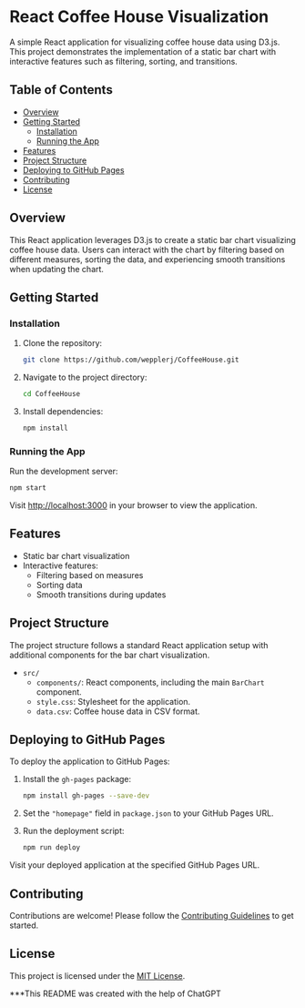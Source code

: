 
# React Coffee House Visualization

A simple React application for visualizing coffee house data using D3.js. This project demonstrates the implementation of a static bar chart with interactive features such as filtering, sorting, and transitions.

## Table of Contents

- [Overview](#overview)
- [Getting Started](#getting-started)
  - [Installation](#installation)
  - [Running the App](#running-the-app)
- [Features](#features)
- [Project Structure](#project-structure)
- [Deploying to GitHub Pages](#deploying-to-github-pages)
- [Contributing](#contributing)
- [License](#license)

## Overview

This React application leverages D3.js to create a static bar chart visualizing coffee house data. Users can interact with the chart by filtering based on different measures, sorting the data, and experiencing smooth transitions when updating the chart.

## Getting Started

### Installation

1. Clone the repository:

   ```bash
   git clone https://github.com/wepplerj/CoffeeHouse.git
   ```

2. Navigate to the project directory:

   ```bash
   cd CoffeeHouse
   ```

3. Install dependencies:

   ```bash
   npm install
   ```

### Running the App

Run the development server:

```bash
npm start
```

Visit [http://localhost:3000](http://localhost:3000) in your browser to view the application.

## Features

- Static bar chart visualization
- Interactive features:
  - Filtering based on measures
  - Sorting data
  - Smooth transitions during updates

## Project Structure

The project structure follows a standard React application setup with additional components for the bar chart visualization.

- `src/`
  - `components/`: React components, including the main `BarChart` component.
  - `style.css`: Stylesheet for the application.
  - `data.csv`: Coffee house data in CSV format.

## Deploying to GitHub Pages

To deploy the application to GitHub Pages:

1. Install the `gh-pages` package:

   ```bash
   npm install gh-pages --save-dev
   ```

2. Set the `"homepage"` field in `package.json` to your GitHub Pages URL.

3. Run the deployment script:

   ```bash
   npm run deploy
   ```

Visit your deployed application at the specified GitHub Pages URL.

## Contributing

Contributions are welcome! Please follow the [Contributing Guidelines](CONTRIBUTING.md) to get started.

## License

This project is licensed under the [MIT License](LICENSE).

***This README was created with the help of ChatGPT
```
